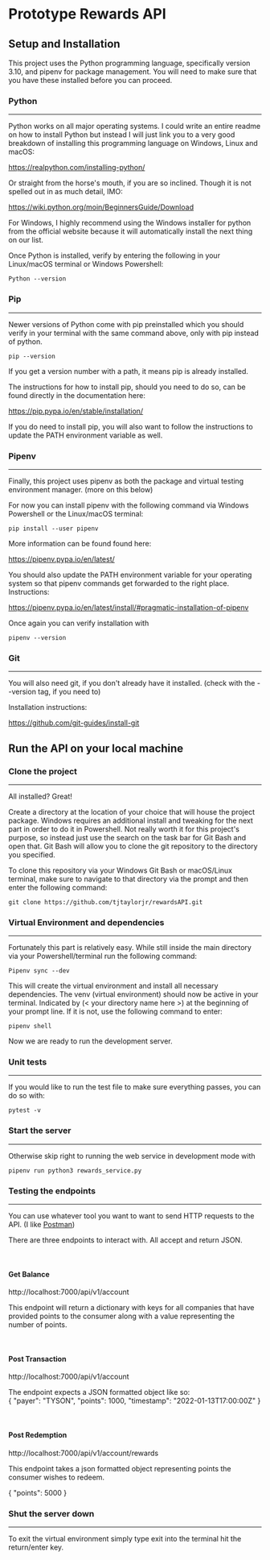 # Prototype Rewards API

## __Setup and Installation__

This project uses the Python programming language, specifically version 3.10, and pipenv for package management.  You will need to make sure that you have these installed before you can proceed.

### Python
---
Python works on all major operating systems.  I could write an entire readme on how to install Python but instead I will just link you to a very good breakdown of installing this programming language on Windows, Linux and macOS:

https://realpython.com/installing-python/

Or straight from the horse's mouth, if you are so inclined.  Though it is not spelled out in as much detail, IMO:

https://wiki.python.org/moin/BeginnersGuide/Download


For Windows, I highly recommend using the Windows installer for python from the official website because it will automatically install the next thing on our list.

Once Python is installed, verify by entering the following in your Linux/macOS terminal or Windows Powershell:

```console
Python --version
```

### Pip
---
Newer versions of Python come with pip preinstalled which you should verify in your terminal with the same command above, only with pip instead of python.

```console
pip --version
```

If you get a version number with a path, it means pip is already installed.

The instructions for how to install pip, should you need to do so, can be found directly in the documentation here:

https://pip.pypa.io/en/stable/installation/

If you do need to install pip, you will also want to follow the instructions to update the PATH environment variable as well.

### Pipenv
---
Finally, this project uses pipenv as both the package and virtual testing environment manager. (more on this below)

For now you can install pipenv with the following command via Windows Powershell or the Linux/macOS terminal:

```console
pip install --user pipenv
```

More information can be found found here:

https://pipenv.pypa.io/en/latest/

You should also update the PATH environment variable for your operating system so that pipenv commands get forwarded to the right place.  Instructions:

https://pipenv.pypa.io/en/latest/install/#pragmatic-installation-of-pipenv

Once again you can verify installation with
```console
pipenv --version
```
### Git
---
You will also need git, if you don't already have it installed.  (check with the --version tag, if you need to)

Installation instructions:

https://github.com/git-guides/install-git

## __Run the API on your local machine__

### Clone the project
---
All installed?  Great!

Create a directory at the location of your choice that will house the project package.  Windows requires an additional install and tweaking for the next part in order to do it in Powershell.  Not really worth it for this project's purpose, so instead just use the search on the task bar for Git Bash and open that.  Git Bash will allow you to clone the git repository to the directory you specified.

 To clone this repository via your Windows Git Bash or macOS/Linux terminal, make sure to navigate to that directory via the prompt and then enter the following command:

```console
git clone https://github.com/tjtaylorjr/rewardsAPI.git
```

### Virtual Environment and dependencies
---
Fortunately this part is relatively easy. While still inside the main directory via your Powershell/terminal run the following command:

```console
Pipenv sync --dev
```

This will create the virtual environment and install all necessary dependencies.  The venv (virtual environment) should now be active in your terminal.  Indicated by (< your directory name here >) at the beginning of your prompt line.  If it is not, use the following command to enter:

```console
pipenv shell
```

Now we are ready to run the development server.

### Unit tests
---
If you would like to run the test file to make sure everything passes, you can do so with:

```console
pytest -v
```

### Start the server
---
Otherwise skip right to running the web service in development mode with

```console
pipenv run python3 rewards_service.py
```

### Testing the endpoints
---

You can use whatever tool you want to want to send HTTP requests to the API.  (I like [Postman](https://www.postman.com/downloads/))

There are three endpoints to interact with.  All accept and return JSON.

<br>

#### Get Balance
http://localhost:7000/api/v1/account

This endpoint will return a dictionary with keys for all companies that have provided points to the consumer along with a value representing the number of points.

<br>

#### Post Transaction
http://localhost:7000/api/v1/account

The endpoint expects a JSON formatted object like so:
<br>
{
    "payer": "TYSON",
    "points": 1000,
    "timestamp": "2022-01-13T17:00:00Z"
}

<br>

#### Post Redemption
http://localhost:7000/api/v1/account/rewards

This endpoint takes a json formatted object representing points the consumer wishes to redeem.

{
    "points": 5000
}

### Shut the server down
---
To exit the virtual environment simply type exit into the terminal hit the return/enter key.
